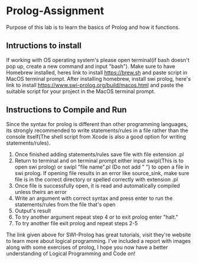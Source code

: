 # Prolog-Assignment
  Purpose of this lab is to learn the basics of Prolog and how it functions.

## Intructions to install
  If working with OS operating system's please open terminal(if bash doesn't pop up, create 
  a new command and input "bash"). Make sure to have Homebrew installed, heres link to install
  https://brew.sh and paste script in MacOS terminal prompt. After installing homebrew, install 
  swi prolog, here's link to install https://www.swi-prolog.org/build/macos.html and paste the 
  suitable script for your project in the MacOS terminal prompt.
  
## Instructions to Compile and Run
  Since the syntax for prolog is different than other programming languages, its strongly recommended 
  to write statements/rules in a file rather than the console itself(The shell script from Xcode is 
  also a good option for writing statements/rules).
  
  1. Once finished adding statements/rules save file with file extension .pl
  2. Return to terminal and on terminal prompt either input swipl(This is to open swi prolog) or
     swipl "file name".pl (Do not add " ") to open a file in swi prolog. If opening file results
     in an error like source_sink, make sure file is in the correct directory or spelled correctly with 
     extension .pl
  3. Once file is successfully open, it is read and automatically compiled unless theirs an error
  4. Write an argument with correct syntax and press enter to run the statements/rules from the 
     file that's open
  5. Output's result
  6. To try another argument repeat step 4 or to exit prolog enter "halt."
  7. To try another file exit prolog and repeat steps 2-5
 
 The link given above for SWI-Prolog has great tutorials, visit they're website to learn more about
 logical programming. I've included a report with images along with some exercises of prolog, I hope 
 you now have a better understanding of Logical Programming and Code on!
